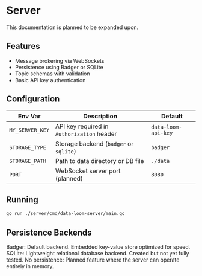 # Server

This documentation is planned to be expanded upon.

## Features
- Message brokering via WebSockets
- Persistence using Badger or SQLite
- Topic schemas with validation
- Basic API key authentication

## Configuration
| Env Var        | Description                               | Default             |
|----------------|-------------------------------------------|---------------------|
| `MY_SERVER_KEY`| API key required in `Authorization` header| `data-loom-api-key` |
| `STORAGE_TYPE` | Storage backend (`badger` or `sqlite`)    | `badger`            |
| `STORAGE_PATH` | Path to data directory or DB file         | `./data`            |
| `PORT`         | WebSocket server port (planned)           | `8080`              |

## Running
```bash
go run ./server/cmd/data-loom-server/main.go
```

## Persistence Backends

Badger: Default backend. Embedded key-value store optimized for speed.
SQLite: Lightweight relational database backend. Created but not yet fully tested.
No persistence: Planned feature where the server can operate entirely in memory.